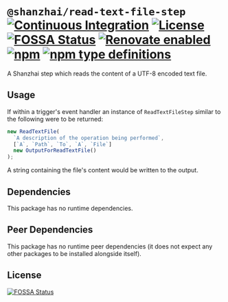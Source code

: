 # `@shanzhai/read-text-file-step` [![Continuous Integration](https://github.com/jameswilddev/shanzhai/workflows/Continuous%20Integration/badge.svg)](https://github.com/jameswilddev/shanzhai/actions) [![License](https://img.shields.io/github/license/jameswilddev/shanzhai.svg)](https://github.com/jameswilddev/shanzhai/blob/master/license) [![FOSSA Status](https://app.fossa.io/api/projects/git%2Bgithub.com%2Fjameswilddev%2Fshanzhai.svg?type=shield)](https://app.fossa.io/projects/git%2Bgithub.com%2Fjameswilddev%2Fshanzhai?ref=badge_shield) [![Renovate enabled](https://img.shields.io/badge/renovate-enabled-brightgreen.svg)](https://renovatebot.com/) [![npm](https://img.shields.io/npm/v/@shanzhai/read-text-file-step.svg)](https://www.npmjs.com/package/@shanzhai/read-text-file-step) [![npm type definitions](https://img.shields.io/npm/types/@shanzhai/read-text-file-step.svg)](https://www.npmjs.com/package/@shanzhai/read-text-file-step)

A Shanzhai step which reads the content of a UTF-8 encoded text file.

## Usage

If within a trigger's event handler an instance of `ReadTextFileStep` similar
to the following were to be returned:

```typescript
new ReadTextFile(
  `A description of the operation being performed`,
  [`A`, `Path`, `To`, `A`, `File`]
  new OutputForReadTextFile()
);
```

A string containing the file's content would be written to the output.

## Dependencies

This package has no runtime dependencies.

## Peer Dependencies

This package has no runtime peer dependencies (it does not expect any other packages to be installed alongside itself).

## License

[![FOSSA Status](https://app.fossa.io/api/projects/git%2Bgithub.com%2Fjameswilddev%2Fshanzhai.svg?type=large)](https://app.fossa.io/projects/git%2Bgithub.com%2Fjameswilddev%2Fshanzhai?ref=badge_large)
